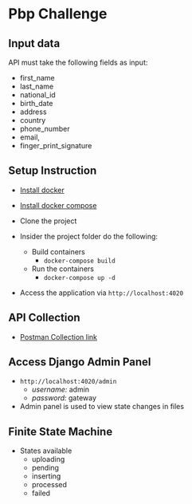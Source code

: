
# Pbp Challenge

## Input data
API must take the following fields as input:
 - first_name
 - last_name 
 - national_id
 - birth_date
 - address
 - country
 - phone_number
 - email,
 - finger_print_signature

## Setup Instruction
- [Install docker](https://docs.docker.com/engine/install/)
- [Install docker compose](https://docs.docker.com/compose/install/)
- Clone the project
- Insider the project folder do the following:
    - Build containers
        - `docker-compose build`
    - Run the containers
        - `docker-compose up -d `
        
- Access the application via `http://localhost:4020`

## API Collection
- [Postman Collection link](https://api.postman.com/collections/4541468-1f83c930-c9cf-4bfd-8d9f-1faac672dbc8?access_key=PMAT-01GTVXX6NDGNQAM4RCTS894EC4)

## Access Django Admin Panel
- `http://localhost:4020/admin`
    - *username:* admin
    - *password:* gateway
- Admin panel is used to view state changes in files

## Finite State Machine 
- States available   
    - uploading
    - pending
    - inserting
    - processed
    - failed
